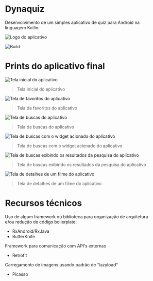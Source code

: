 # Dynaquiz

Desenvolvimento de um simples aplicativo de quiz para Android na linguagem Kotlin.

![Logo do aplicativo](https://raw.githubusercontent.com/jlucas577/dynaquiz/main/app/src/main/ic_launcher-web.png?token=AJQ4PI44UW5RE3FT2DZCZJ27QPEMW)

![Build](https://img.shields.io/badge/build-passing-brightgreen)

# Prints do aplicativo final

![Tela inicial do aplicativo](https://github.com/jlucas577/tmdb/blob/main/example/Screenshot_2020-10-03-17-46-50-229_org.themoviedb.joaomartins.jpg?raw=true)

> Tela inicial do aplicativo

![Tela de favoritos do aplicativo](https://github.com/jlucas577/tmdb/blob/main/example/Screenshot_2020-10-03-17-47-26-005_org.themoviedb.joaomartins.jpg?raw=true)

> Tela de favoritos do aplicativo

![Tela de buscas do aplicativo](https://github.com/jlucas577/tmdb/blob/main/example/Screenshot_2020-10-03-17-46-57-131_org.themoviedb.joaomartins.jpg?raw=true)

> Tela de buscas do aplicativo

![Tela de buscas com o widget acionado do aplicativo](https://github.com/jlucas577/tmdb/blob/main/example/Screenshot_2020-10-03-17-48-05-673_org.themoviedb.joaomartins.jpg?raw=true)

> Tela de buscas com o widget acionado do aplicativo

![Tela de buscas exibindo os resultados da pesquisa do aplicativo](https://github.com/jlucas577/tmdb/blob/main/example/Screenshot_2020-10-03-17-49-05-588_org.themoviedb.joaomartins.jpg?raw=true)

> Tela de buscas exibindo os resultados da pesquisa do aplicativo

![Tela de detalhes de um filme do aplicativo](https://github.com/jlucas577/tmdb/blob/main/example/Screenshot_2020-10-03-17-47-32-795_org.themoviedb.joaomartins.jpg?raw=true)

> Tela de detalhes de um filme do aplicativo

# Recursos técnicos

Uso de algum framework ou biblioteca para organização de arquitetura e/ou redução de código boilerplate:

- RxAndroid/RxJava
- ButterKnife 

Framework para comunicação com API's externas

- Retrofit 

Carregamento de imagens usando padrão de "lazyload"

- Picasso 
